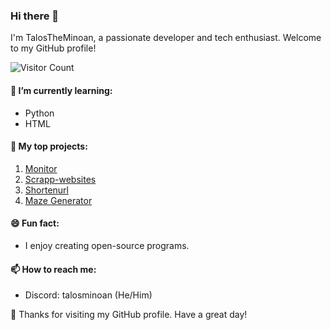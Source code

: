 ### Hi there 👋

I'm TalosTheMinoan, a passionate developer and tech enthusiast. Welcome to my GitHub profile!

![Visitor Count](https://profile-counter.glitch.me/TalosTheMinoan/count.svg)

#### 🌱 I’m currently learning:
- Python
- HTML

#### 💼 My top projects:
1. [Monitor](https://github.com/TalosTheMinoan/Monitor)
2. [Scrapp-websites](https://github.com/TalosTheMinoan/Scrapp-websites)
3. [Shortenurl](https://github.com/TalosTheMinoan/Shortenurl)
4. [Maze Generator](https://github.com/TalosTheMinoan/Random-maze-generator)



#### 😄 Fun fact:
- I enjoy creating open-source programs.

#### 📫 How to reach me:
- Discord: talosminoan (He/Him)

🎉 Thanks for visiting my GitHub profile. Have a great day!

